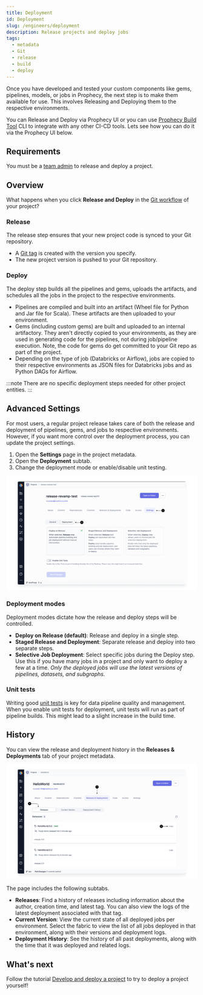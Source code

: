 ```yaml
---
title: Deployment
id: Deployment
slug: /engineers/deployment
description: Release projects and deploy jobs
tags:
  - metadata
  - Git
  - release
  - build
  - deploy
---
```


Once you have developed and tested your custom components like gems, pipelines, models, or jobs in Prophecy, the next step is to make them available for use. This involves Releasing and Deploying them to the respective environments.

You can Release and Deploy via Prophecy UI or you can use [Prophecy Build Tool](/engineers/prophecy-build-tool) CLI to integrate with any other CI-CD tools. Lets see how you can do it via the Prophecy UI below.

## Requirements

You must be a [team admin](/administration/rbac) to release and deploy a project.

## Overview

What happens when you click **Release and Deploy** in the [Git workflow](/engineers/git-workflow) of your project?

### Release

The release step ensures that your new project code is synced to your Git repository.

- A [Git tag](https://git-scm.com/book/en/v2/Git-Basics-Tagging) is created with the version you specify.
- The new project version is pushed to your Git repository.

### Deploy

The deploy step builds all the pipelines and gems, uploads the artifacts, and schedules all the jobs in the project to the respective environments.

- Pipelines are compiled and built into an artifact (Wheel file for Python and Jar file for Scala). These artifacts are then uploaded to your environment.
- Gems (including custom gems) are built and uploaded to an internal artifactory. They aren't directly copied to your environments, as they are used in generating code for the pipelines, not during job/pipeline execution. Note, the code for gems do get committed to your Git repo as part of the project.
- Depending on the type of job (Databricks or Airflow), jobs are copied to their respective environments as JSON files for Databricks jobs and as Python DAGs for Airflow.

:::note
There are no specific deployment steps needed for other project entities.
:::

## Advanced Settings

For most users, a regular project release takes care of both the release and deployment of pipelines, gems, and jobs to respective environments. However, if you want more control over the deployment process, you can update the project settings.

1. Open the **Settings** page in the project metadata.
1. Open the **Deployment** subtab.
1. Change the deployment mode or enable/disable unit testing.

![Deployment_settings](img/settings_for_deployment.png)

### Deployment modes

Deployment modes dictate how the release and deploy steps will be controlled.

- **Deploy on Release (default)**: Release and deploy in a single step.
- **Staged Release and Deployment**: Separate release and deploy into two separate steps.
- **Selective Job Deployment**: Select specific jobs during the Deploy step. Use this if you have many jobs in a project and only want to deploy a few at a time. _Only the deployed jobs will use the latest versions of pipelines, datasets, and subgraphs._

### Unit tests

Writing good [unit tests](/engineers/unit-tests) is key for data pipeline quality and management. When you enable unit tests for deployment, unit tests will run as part of pipeline builds. This might lead to a slight increase in the build time.

## History

You can view the release and deployment history in the **Releases & Deployments** tab of your project metadata.

![Releases_and_Deployments](img/Release_&_Deployments.png)

The page includes the following subtabs.

- **Releases**: Find a history of releases including information about the author, creation time, and latest tag. You can also view the logs of the latest deployment associated with that tag.
- **Current Version**: View the current state of all deployed jobs per environment. Select the fabric to view the list of all jobs deployed in that environment, along with their versions and deployment logs.
- **Deployment History**: See the history of all past deployments, along with the time that it was deployed and related logs.

## What's next

Follow the tutorial [Develop and deploy a project](/engineers/develop-and-deploy) to try to deploy a project yourself!
